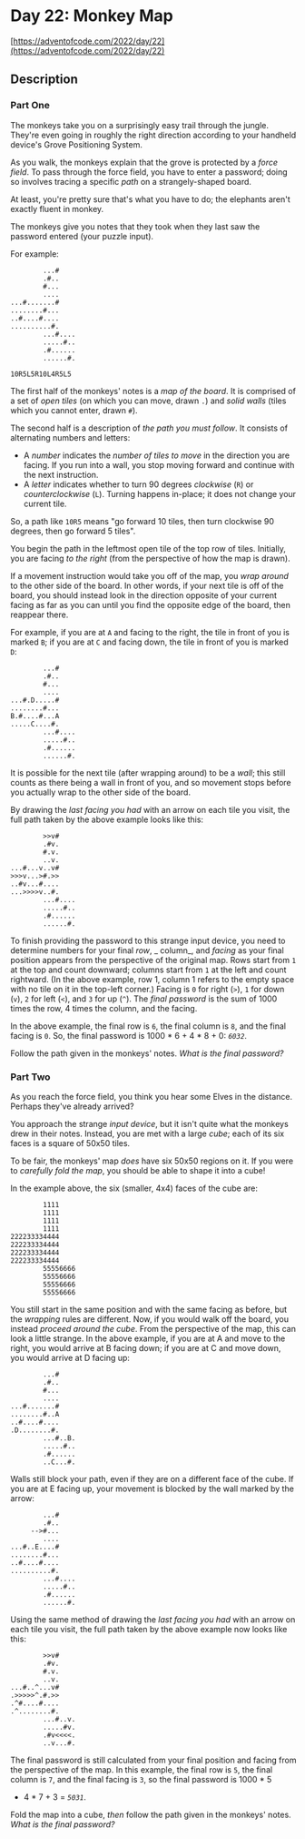# Day 22: Monkey Map

[https://adventofcode.com/2022/day/22](https://adventofcode.com/2022/day/22)

## Description

### Part One

The monkeys take you on a surprisingly easy trail through the jungle. They're even going in roughly the right direction
according to your handheld device's Grove Positioning System.

As you walk, the monkeys explain that the grove is protected by a _force field_. To pass through the force field, you
have to enter a password; doing so involves tracing a specific _path_ on a strangely-shaped board.

At least, you're pretty sure that's what you have to do; the elephants aren't exactly fluent in monkey.

The monkeys give you notes that they took when they last saw the password entered (your puzzle input).

For example:

            ...#
            .#..
            #...
            ....
    ...#.......#
    ........#...
    ..#....#....
    ..........#.
            ...#....
            .....#..
            .#......
            ......#.
    
    10R5L5R10L4R5L5

The first half of the monkeys' notes is a _map of the board_. It is comprised of a set of _open tiles_ (on which you can
move, drawn `.`) and _solid walls_ (tiles which you cannot enter, drawn `#`).

The second half is a description of _the path you must follow_. It consists of alternating numbers and letters:

* A _number_ indicates the _number of tiles to move_ in the direction you are facing. If you run into a wall, you stop
  moving forward and continue with the next instruction.
* A _letter_ indicates whether to turn 90 degrees _clockwise_ (`R`)
  or _<span title="Or &quot;anticlockwise&quot;, if you're anti-counterclockwise.">counterclockwise</span>_ (`L`).
  Turning happens in-place; it does not change your current tile.

So, a path like `10R5` means "go forward 10 tiles, then turn clockwise 90 degrees, then go forward 5 tiles".

You begin the path in the leftmost open tile of the top row of tiles. Initially, you are facing _to the right_ (from the
perspective of how the map is drawn).

If a movement instruction would take you off of the map, you _wrap around_ to the other side of the board. In other
words, if your next tile is off of the board, you should instead look in the direction opposite of your current facing
as far as you can until you find the opposite edge of the board, then reappear there.

For example, if you are at `A` and facing to the right, the tile in front of you is marked `B`; if you are at `C` and
facing down, the tile in front of you is marked `D`:

            ...#
            .#..
            #...
            ....
    ...#.D.....#
    ........#...
    B.#....#...A
    .....C....#.
            ...#....
            .....#..
            .#......
            ......#.

It is possible for the next tile (after wrapping around) to be a _wall_; this still counts as there being a wall in
front of you, and so movement stops before you actually wrap to the other side of the board.

By drawing the _last facing you had_ with an arrow on each tile you visit, the full path taken by the above example
looks like this:

            >>v#    
            .#v.    
            #.v.    
            ..v.    
    ...#...v..v#    
    >>>v...>#.>>    
    ..#v...#....    
    ...>>>>v..#.    
            ...#....
            .....#..
            .#......
            ......#.

To finish providing the password to this strange input device, you need to determine numbers for your final _row_, _
column_, and _facing_ as your final position appears from the perspective of the original map. Rows start from `1` at
the top and count downward; columns start from `1` at the left and count rightward. (In the above example, row 1, column
1 refers to the empty space with no tile on it in the top-left corner.) Facing is `0` for right (`>`), `1` for
down (`v`), `2` for left (`<`), and `3` for up (`^`). The _final password_ is the sum of 1000 times the row, 4 times the
column, and the facing.

In the above example, the final row is `6`, the final column is `8`, and the final facing is `0`. So, the final password
is 1000 \* 6 + 4 \* 8 + 0: _`6032`_.

Follow the path given in the monkeys' notes. _What is the final password?_

### Part Two

As you reach the force field, you think you hear some Elves in the distance. Perhaps they've already arrived?

You approach the strange _input device_, but it isn't quite what the monkeys drew in their notes. Instead, you are met
with a large _cube_; each of its six faces is a square of 50x50 tiles.

To be fair, the monkeys' map _does_ have six 50x50 regions on it. If you were to _carefully fold the map_, you should be
able to shape it into a cube!

In the example above, the six (smaller, 4x4) faces of the cube are:

            1111
            1111
            1111
            1111
    222233334444
    222233334444
    222233334444
    222233334444
            55556666
            55556666
            55556666
            55556666

You still start in the same position and with the same facing as before, but the _wrapping_ rules are different. Now, if
you would walk off the board, you instead _proceed around the cube_. From the perspective of the map, this can look a
little strange. In the above example, if you are at A and move to the right, you would arrive at B facing down; if you
are at C and move down, you would arrive at D facing up:

            ...#
            .#..
            #...
            ....
    ...#.......#
    ........#..A
    ..#....#....
    .D........#.
            ...#..B.
            .....#..
            .#......
            ..C...#.

Walls still block your path, even if they are on a different face of the cube. If you are at E facing up, your movement
is blocked by the wall marked by the arrow:

            ...#
            .#..
         -->#...
            ....
    ...#..E....#
    ........#...
    ..#....#....
    ..........#.
            ...#....
            .....#..
            .#......
            ......#.

Using the same method of drawing the _last facing you had_ with an arrow on each tile you visit, the full path taken by
the above example now looks like this:

            >>v#    
            .#v.    
            #.v.    
            ..v.    
    ...#..^...v#    
    .>>>>>^.#.>>    
    .^#....#....    
    .^........#.    
            ...#..v.
            .....#v.
            .#v<<<<.
            ..v...#.

The final password is still calculated from your final position and facing from the perspective of the map. In this
example, the final row is `5`, the final column is `7`, and the final facing is `3`, so the final password is 1000 \* 5
+ 4 \* 7 + 3 = _`5031`_.

Fold the map into a cube, _then_ follow the path given in the monkeys' notes. _What is the final password?_
